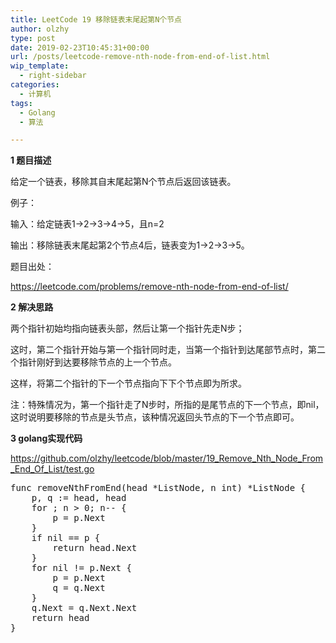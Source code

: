 ```yaml
---
title: LeetCode 19 移除链表末尾起第N个节点
author: olzhy
type: post
date: 2019-02-23T10:45:31+00:00
url: /posts/leetcode-remove-nth-node-from-end-of-list.html
wip_template:
  - right-sidebar
categories:
  - 计算机
tags:
  - Golang
  - 算法

---
```

**1 题目描述**
  
给定一个链表，移除其自末尾起第N个节点后返回该链表。

例子：
  
输入：给定链表1->2->3->4->5，且n=2
  
输出：移除链表末尾起第2个节点4后，链表变为1->2->3->5。

题目出处：
  
<a href="https://leetcode.com/problems/remove-nth-node-from-end-of-list/" target="_blank" rel="noopener">https://leetcode.com/problems/remove-nth-node-from-end-of-list/</a>

**2 解决思路**
  
两个指针初始均指向链表头部，然后让第一个指针先走N步；
  
这时，第二个指针开始与第一个指针同时走，当第一个指针到达尾部节点时，第二个指针刚好到达要移除节点的上一个节点。
  
这样，将第二个指针的下一个节点指向下下个节点即为所求。
  
注：特殊情况为，第一个指针走了N步时，所指的是尾节点的下一个节点，即nil，这时说明要移除的节点是头节点，该种情况返回头节点的下一个节点即可。

**3 golang实现代码**
  
<a href="https://github.com/olzhy/leetcode/blob/master/19_Remove_Nth_Node_From_End_Of_List/test.go" target="_blank" rel="noopener">https://github.com/olzhy/leetcode/blob/master/19_Remove_Nth_Node_From_End_Of_List/test.go</a>

<pre>func removeNthFromEnd(head *ListNode, n int) *ListNode {
    p, q := head, head
    for ; n > 0; n-- {
        p = p.Next
    }
    if nil == p {
        return head.Next
    }
    for nil != p.Next {
        p = p.Next
        q = q.Next
    }
    q.Next = q.Next.Next
    return head
}
</pre>